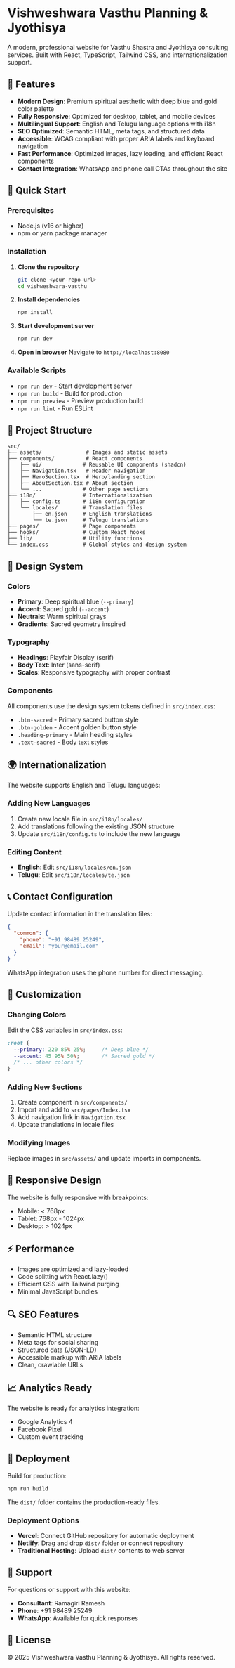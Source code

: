 # Vishweshwara Vasthu Planning & Jyothisya

A modern, professional website for Vasthu Shastra and Jyothisya consulting services. Built with React, TypeScript, Tailwind CSS, and internationalization support.

## 🌟 Features

- **Modern Design**: Premium spiritual aesthetic with deep blue and gold color palette
- **Fully Responsive**: Optimized for desktop, tablet, and mobile devices
- **Multilingual Support**: English and Telugu language options with i18n
- **SEO Optimized**: Semantic HTML, meta tags, and structured data
- **Accessible**: WCAG compliant with proper ARIA labels and keyboard navigation
- **Fast Performance**: Optimized images, lazy loading, and efficient React components
- **Contact Integration**: WhatsApp and phone call CTAs throughout the site

## 🚀 Quick Start

### Prerequisites

- Node.js (v16 or higher)
- npm or yarn package manager

### Installation

1. **Clone the repository**
   ```bash
   git clone <your-repo-url>
   cd vishweshwara-vasthu
   ```

2. **Install dependencies**
   ```bash
   npm install
   ```

3. **Start development server**
   ```bash
   npm run dev
   ```

4. **Open in browser**
   Navigate to `http://localhost:8080`

### Available Scripts

- `npm run dev` - Start development server
- `npm run build` - Build for production
- `npm run preview` - Preview production build
- `npm run lint` - Run ESLint

## 📁 Project Structure

```
src/
├── assets/              # Images and static assets
├── components/          # React components
│   ├── ui/             # Reusable UI components (shadcn)
│   ├── Navigation.tsx   # Header navigation
│   ├── HeroSection.tsx  # Hero/landing section
│   ├── AboutSection.tsx # About section
│   └── ...             # Other page sections
├── i18n/               # Internationalization
│   ├── config.ts       # i18n configuration
│   └── locales/        # Translation files
│       ├── en.json     # English translations
│       └── te.json     # Telugu translations
├── pages/              # Page components
├── hooks/              # Custom React hooks
├── lib/                # Utility functions
└── index.css           # Global styles and design system
```

## 🎨 Design System

### Colors
- **Primary**: Deep spiritual blue (`--primary`)
- **Accent**: Sacred gold (`--accent`) 
- **Neutrals**: Warm spiritual grays
- **Gradients**: Sacred geometry inspired

### Typography
- **Headings**: Playfair Display (serif)
- **Body Text**: Inter (sans-serif)
- **Scales**: Responsive typography with proper contrast

### Components
All components use the design system tokens defined in `src/index.css`:
- `.btn-sacred` - Primary sacred button style
- `.btn-golden` - Accent golden button style
- `.heading-primary` - Main heading styles
- `.text-sacred` - Body text styles

## 🌍 Internationalization

The website supports English and Telugu languages:

### Adding New Languages
1. Create new locale file in `src/i18n/locales/`
2. Add translations following the existing JSON structure
3. Update `src/i18n/config.ts` to include the new language

### Editing Content
- **English**: Edit `src/i18n/locales/en.json`
- **Telugu**: Edit `src/i18n/locales/te.json`

## 📞 Contact Configuration

Update contact information in the translation files:

```json
{
  "common": {
    "phone": "+91 98489 25249",
    "email": "your@email.com"
  }
}
```

WhatsApp integration uses the phone number for direct messaging.

## 🔧 Customization

### Changing Colors
Edit the CSS variables in `src/index.css`:
```css
:root {
  --primary: 220 85% 25%;     /* Deep blue */
  --accent: 45 95% 50%;       /* Sacred gold */
  /* ... other colors */
}
```

### Adding New Sections
1. Create component in `src/components/`
2. Import and add to `src/pages/Index.tsx`
3. Add navigation link in `Navigation.tsx`
4. Update translations in locale files

### Modifying Images
Replace images in `src/assets/` and update imports in components.

## 📱 Responsive Design

The website is fully responsive with breakpoints:
- Mobile: < 768px
- Tablet: 768px - 1024px  
- Desktop: > 1024px

## ⚡ Performance

- Images are optimized and lazy-loaded
- Code splitting with React.lazy()
- Efficient CSS with Tailwind purging
- Minimal JavaScript bundles

## 🔍 SEO Features

- Semantic HTML structure
- Meta tags for social sharing
- Structured data (JSON-LD)
- Accessible markup with ARIA labels
- Clean, crawlable URLs

## 📈 Analytics Ready

The website is ready for analytics integration:
- Google Analytics 4
- Facebook Pixel
- Custom event tracking

## 🚀 Deployment

Build for production:
```bash
npm run build
```

The `dist/` folder contains the production-ready files.

### Deployment Options
- **Vercel**: Connect GitHub repository for automatic deployment
- **Netlify**: Drag and drop `dist/` folder or connect repository
- **Traditional Hosting**: Upload `dist/` contents to web server

## 📧 Support

For questions or support with this website:
- **Consultant**: Ramagiri Ramesh
- **Phone**: +91 98489 25249
- **WhatsApp**: Available for quick responses

## 📄 License

© 2025 Vishweshwara Vasthu Planning & Jyothisya. All rights reserved.